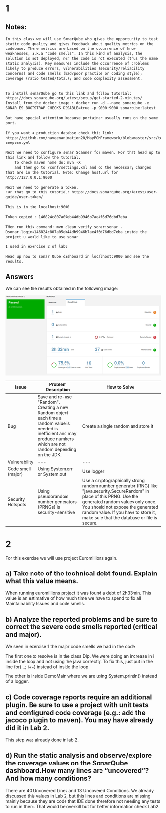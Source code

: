 # 1

## Notes:
    In this class we will use SonarQube who gives the opportunity to test static code quality and gives feedback about quality metrics on the codebase. There metrics are based on the occurrence of know weaknesses, a.k.a "code smells". In this kind of analysis, the solution is not deployed, nor the code is not executed (thus the name static analysis). Key measures include the occurrence of problems likely to produce errors, vulnerabilities (security/reliability concerns) and code smells (bad/poor practice or coding style); coverage (ratio tested/total); and code complexity assessment. 


    To install sonarQube go to this link and follow tutorial: https://docs.sonarqube.org/latest/setup/get-started-2-minutes/
    Install from the docker image : docker run -d --name sonarqube -e SONAR_ES_BOOTSTRAP_CHECKS_DISABLE=true -p 9000:9000 sonarqube:latest

    But have special attention because portainer usually runs on the same port.

    If you want a production databse check this link: https://github.com/naveenanimation20/MayPOMFramework/blob/master/src/test/resources/docker-compose.yml

    Next we need to configure sonar Scanner for maven. For that head up to this link and follow the tutorial.
        To check maven home do: mvn -X
        and then go to /conf/settings.xml and do the necessary changes that are in the tutorial. Note: Change host.url for http://127.0.0.1:9000

    Next we need to generate a token.
    FOr that go to this tutorial: https://docs.sonarqube.org/latest/user-guide/user-token/

    This is in the localhost:9000

    Token copied : 146824c807a05eb44db9946b7ae4f6d76dbd7eba

    THen run this command: mvn clean verify sonar:sonar -Dsonar.login=146824c807a05eb44db9946b7ae4f6d76dbd7eba inside the project u would like to use sonar

    I used in exercise 2 of lab1

    Head up now to sonar Qube dashboard in localhost:9000 and see the results.

## Answers

We can see the results obtained in the following image:

![Screenshot](sonarQubeDashboard.png)


Issue | Problem Description | How to Solve |
--- | --- | --- | 
Bug |  Save and re-use "Random". Creating a new Random object each time a random value is needed is inefficient and may produce numbers which are not random depending on the JDK.| Create a single random and store it | 
Vulnerability | --- | --- |
Code smell (major) | Using System.err or System.out | Use logger |
Security Hotspots | Using pseudorandom number generators (PRNGs) is security-sensitive | Use a cryptographically strong random number generator (RNG) like "java.security.SecureRandom" in place of this PRNG. Use the generated random values only once. You should not expose the generated random value. If you have to store it, make sure that the database or file is secure. |

# 2

For this exercise we will use project Euromillions again.


## a) Take note of the technical debt found. Explain what this value means.
When running euromillions project it was found a debt of 2h33min. This value is an estimative of how much time we have to spend to fix all Maintainability Issues and code smells.

## b) Analyze the reported problems and be sure to correct the severe code smells reported (critical and major).
We seen in exercise 1 the major code smells we had in the code

The first one to resolve is in the class Dip. We were doing an increase in i inside the loop and not using the java correctly. To fix this, just put in the line for(...; i++) instead of inside the loop

The other is inside DemoMain where we are using System.println() instead of a logger. 

## c) Code coverage reports require an additional plugin. Be sure to use a project with unit tests and configured code coverage (e.g.: add the jacoco plugin to maven). You may have already did it in Lab 2.

This step was already done in lab 2.

## d) Run the static analysis and observe/explore the coverage values on the SonarQube dashboard.How many lines are “uncovered”? And how many conditions?

There are 40 Uncovered Lines and 13 Uncovered Conditions. We already discussed this values in Lab 2, but this lines and conditions are missing mainly because they are code that IDE done therefore not needing any tests to run in them. That would be overkill but for better information check Lab2.



